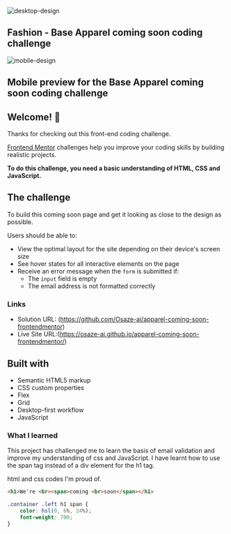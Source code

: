 ![desktop-design](https://github.com/Osaze-ai/apparel-coming-soon-frontendmentor/assets/130580788/a17ade18-0cfb-44bf-ad66-9765a9c0989d)
## Fashion - Base Apparel coming soon coding challenge
                                          
![mobile-design](https://github.com/Osaze-ai/apparel-coming-soon-frontendmentor/assets/130580788/0754a3d6-7cdb-43b4-a7b8-688b084c44c7)
## Mobile preview for the Base Apparel coming soon coding challenge

## Welcome! 👋

Thanks for checking out this front-end coding challenge.

[Frontend Mentor](https://www.frontendmentor.io) challenges help you improve your coding skills by building realistic projects.

**To do this challenge, you need a basic understanding of HTML, CSS and JavaScript.**

## The challenge

To build this coming soon page and get it looking as close to the design as possible.

Users should be able to:

- View the optimal layout for the site depending on their device's screen size
- See hover states for all interactive elements on the page
- Receive an error message when the `form` is submitted if:
  - The `input` field is empty
  - The email address is not formatted correctly

### Links

- Solution URL: (https://github.com/Osaze-ai/apparel-coming-soon-frontendmentor)
- Live Site URL:(https://osaze-ai.github.io/apparel-coming-soon-frontendmentor/)

## Built with 

- Semantic HTML5 markup
- CSS custom properties
- Flex
- Grid
- Desktop-first workflow
- JavaScript

### What I learned

This project has challenged me to learn the basis of email validation and improve my understanding of css and JavaScript. I have learnt how to use the span tag instead of a div element for the h1 tag. 

html and css codes I'm proud of. 
```html
<h1>We're <br><span>coming <br>soon</span></h1>
```
```css
.container .left h1 span {
	color: hsl(0, 6%, 24%);
	font-weight: 700;
}
```

